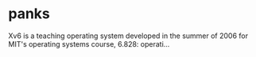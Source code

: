 # panks
Xv6 is a teaching operating system developed in the summer of 2006 for MIT's operating systems course, 6.828: operati…
